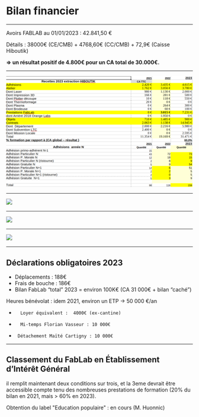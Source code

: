 <!-- .slide: data-background="#000" class="chapter" -->

# Bilan financier

____
Avoirs FABLAB au 01/01/2023 : 42.841,50 € 

Détails : 38000€ (CE/CMB) + 4768,60€ (CC/CMB) + 72,9€ (Caisse Hiboutik)

**=> un résultat positif de 4.800€ pour un CA total de 30.000€.**

____


![](img/recettes_2023.png)

____

![](img/dépenses_2023.png)

____


![](img/prévisionnel_2023.png)

____

![](img/prévisionnel_2024.png)

____


## Déclarations obligatoires 2023

- Déplacements : 188€
- Frais de bouche : 186€
- Bilan FabLab “total” 2023 = environ 100K€ (CA 31 000€  + bilan “caché”)

 Heures bénévolat : idem 2021, environ un ETP -> 50 000 €/an
+       Loyer équivalent :  4000€ (ex-cantine)
+       Mi-temps Florian Vasseur : 10 000€
+      Détachement Maïté Cartigny : 10 000€

____

## Classement du FabLab en Établissement d’Intérêt Général

il remplit maintenant
deux conditions sur trois, et la 3eme devrait être accessible compte tenu des
nombreuses prestations de formation (20% du bilan en 2021, mais > 60% en 2023).

Obtention du label "Education populaire" : en cours (M. Huonnic)
	
